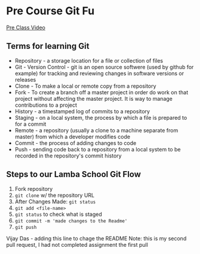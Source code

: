 # Pre Course Git Fu
[Pre Class Video](https://youtu.be/ZihgMcrHOF4)
## Terms for learning Git
 * Repository - a storage location for a file or collection of files
 * Git - Version Control - git is an open source softwere (used by github for example) for tracking and reviewing changes in software versions or releases
 * Clone - To make a local or remote copy from a repository
 * Fork - To create a branch off a master project in order do work on that project without affecting the master project. It is way to manage contributions to a project
 * History - a timestamped log of commits to a repository
 * Staging - on a local system, the process by which a file is prepared to for a commit
 * Remote - a repository (usually a clone to a machine separate from master) from which a developer modifies code
 * Commit - the process of adding changes to code
 * Push - sending code back to a repository from a local system to be recorded in the repository's commit history

## Steps to our Lamba School Git Flow
1. Fork repository
2. `git clone` w/ the repository URL 
3. After Changes Made: `git status`
4. `git add <file-name>` 
5. `git status` to check what is staged
6. `git commit -m 'made changes to the Readme'`
7. `git push`

Vijay Das - adding this line to chage the README
Note: this is my second pull request, I had not completed assignment the first pull

